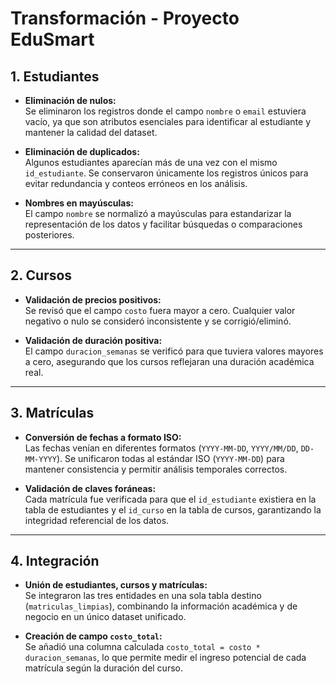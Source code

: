 # Transformación - Proyecto EduSmart

## 1. Estudiantes
- **Eliminación de nulos:**  
  Se eliminaron los registros donde el campo `nombre` o `email` estuviera vacío, ya que son atributos esenciales para identificar al estudiante y mantener la calidad del dataset.  

- **Eliminación de duplicados:**  
  Algunos estudiantes aparecían más de una vez con el mismo `id_estudiante`. Se conservaron únicamente los registros únicos para evitar redundancia y conteos erróneos en los análisis.  

- **Nombres en mayúsculas:**  
  El campo `nombre` se normalizó a mayúsculas para estandarizar la representación de los datos y facilitar búsquedas o comparaciones posteriores.  

---

## 2. Cursos
- **Validación de precios positivos:**  
  Se revisó que el campo `costo` fuera mayor a cero. Cualquier valor negativo o nulo se consideró inconsistente y se corrigió/eliminó.  

- **Validación de duración positiva:**  
  El campo `duracion_semanas` se verificó para que tuviera valores mayores a cero, asegurando que los cursos reflejaran una duración académica real.  

---

## 3. Matrículas
- **Conversión de fechas a formato ISO:**  
  Las fechas venían en diferentes formatos (`YYYY-MM-DD`, `YYYY/MM/DD`, `DD-MM-YYYY`). Se unificaron todas al estándar ISO (`YYYY-MM-DD`) para mantener consistencia y permitir análisis temporales correctos.  

- **Validación de claves foráneas:**  
  Cada matrícula fue verificada para que el `id_estudiante` existiera en la tabla de estudiantes y el `id_curso` en la tabla de cursos, garantizando la integridad referencial de los datos.  

---

## 4. Integración
- **Unión de estudiantes, cursos y matrículas:**  
  Se integraron las tres entidades en una sola tabla destino (`matriculas_limpias`), combinando la información académica y de negocio en un único dataset unificado.  

- **Creación de campo `costo_total`:**  
  Se añadió una columna calculada `costo_total = costo * duracion_semanas`, lo que permite medir el ingreso potencial de cada matrícula según la duración del curso.  
